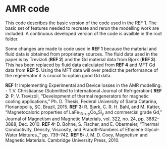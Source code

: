 # AMR code

This code describes the basic version of the code used in the REF 1. The basic set of features needed to recreate and rerun the modelling work are included. A continuous developed version of the code is availble in the root folder.


Some changes are made to code used in **REF 1** because the material and fluid data is obtained from proprietary sources. The fluid data used in the paper is by Trevizoli (**REF 2**) and the Gd material data from Bjork (**REF 3**). This has been replaced by fluid data calculated from **REF 4** and MFT Gd data from **REF 5**. Using the MFT data will over predict the performance of the regenerator it is crucial to optain good Gd data. 



**REF 1:** Implementing Experimental and Device losses in the AMR modelling. -  T.V. Christiaanse (Submitted to International Journal of Refrigeration)
**REF 2:** P. V. Trevizoli, “Development of thermal regenerators for magnetic cooling applications,” Ph. D. Thesis, Federal University of Santa Catarina, Florianópolis, SC, Brazil, 2015.
**REF 3:** R. Bjørk, C. R. H. Bahl, and M. Katter, “Magnetocaloric properties of LaFe<sub>13-x-y</sub>Co<sub>x</sub>Si<sub>y</sub> and commercial grade Gd,” Journal of Magnetism and Magnetic Materials, vol. 322, no. 24, pp. 3882–3888, Dec. 2010.
**REF 4:** D. Bohne, S. Fischer, and E. Obermeier, “Thermal Conductivity, Density, Viscosity, and Prandtl-Numbers of Ethylene Glycol-Water Mixtures.,” pp. 739–742.
**REF 5:** J. M. D. Coey, Magnetism and Magnetic Materials. Cambridge University Press, 2010.
